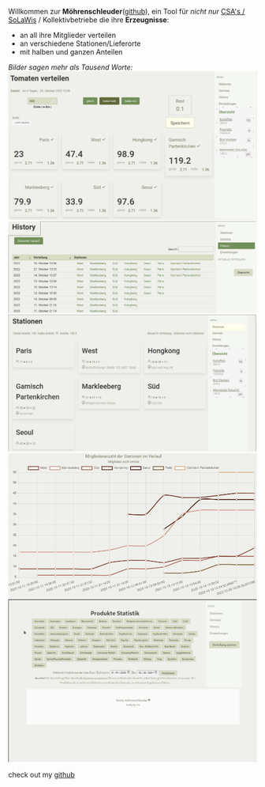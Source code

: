 Willkommen zur __Möhrenschleuder__([github](https://github.com/iameru/mschleuder)), ein Tool für _nicht nur_ [CSA's / SoLaWis](https://www.solidarische-landwirtschaft.org/startseite) / Kollektivbetriebe die ihre __Erzeugnisse__:

 - an all ihre Mitglieder verteilen
 - an verschiedene Stationen/Lieferorte
 - mit halben und ganzen Anteilen

_Bilder sagen mehr als Tausend Worte:_
![Verteilübersicht](images/index_distribute.png)
![Übersicht über vergangene Verteilungen](images/index_history.png)
![Übersicht über stationen](images/index_stations.png)
![Graphen und Statistiken Beispiel](images/plot_station_members.png)
![Statistik Beispiel Produkte](images/product-statistics.gif)

check out my [github](https://github.com/iameru)
